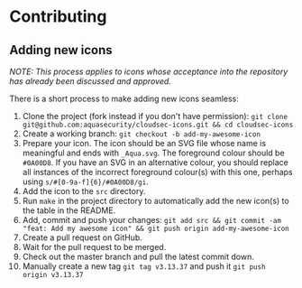 # Contributing

## Adding new icons

_NOTE: This process applies to icons whose acceptance into the repository has already been discussed and approved._

There is a short process to make adding new icons seamless:

1. Clone the project (fork instead if you don't have permission):
    `git clone git@github.com:aquasecurity/cloudsec-icons.git && cd cloudsec-icons`
2. Create a working branch:
    `git checkout -b add-my-awesome-icon`
3. Prepare your icon. The icon should be an SVG file whose name is meaningful and ends with `_Aqua.svg`. The foreground colour should be `#0A00D8`. If you have an SVG in an alternative colour, you should replace all instances of the incorrect foreground colour(s) with this one, perhaps using `s/#[0-9a-f]{6}/#0A00D8/gi`.
4. Add the icon to the `src` directory.
5. Run `make` in the project directory to automatically add the new icon(s) to the table in the README.
6. Add, commit and push your changes:
    `git add src && git commit -am "feat: Add my awesome icon" && git push origin add-my-awesome-icon`
7. Create a pull request on GitHub.
8. Wait for the pull request to be merged.
9. Check out the master branch and pull the latest commit down.
10. Manually create a new tag `git tag v3.13.37` and push it `git push origin v3.13.37`
